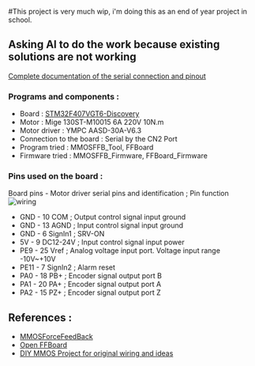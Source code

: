 #This project is very much wip, i'm doing this as an end of year project in school.

## Asking AI to do the work because existing solutions are not working

[Complete documentation of the serial connection and pinout](https://github.com/axewoo/drivingsim/blob/main/YMPC-SerialDocumentation)


### Programs and components : 
* Board : [STM32F407VGT6-Discovery](https://www.st.com/en/microcontrollers-microprocessors/stm32f407vg.html)
* Motor : Mige 130ST-M10015 6A 220V 10N.m
* Motor driver : YMPC AASD-30A-V6.3
* Connection to the board : Serial by the CN2 Port
* Program tried : MMOSFFB_Tool, FFBoard
* Firmware tried : MMOSFFB_Firmware, FFBoard_Firmware



### Pins used on the board :
Board pins - Motor driver serial pins and identification ; Pin function
![wiring](https://github.com/axewoo/drivingsim/assets/63790257/df14e593-b195-4299-8988-7d3c994cf6ba)

* GND - 10 COM ; Output control signal input ground
* GND - 13 AGND ; Input control signal input ground
* GND - 6 SignIn1 ; SRV-ON
* 5V - 9 DC12-24V ; Input control signal input power 
* PE9 - 25 Vref ; Analog voltage input port. Voltage input range -10V~+10V
* PE11 - 7 SignIn2 ; Alarm reset
* PA0 - 18 PB+ ; Encoder signal output port B
* PA1 - 20 PA+ ; Encoder signal output port A
* PA2 - 15 PZ+ ; Encoder signal output port Z 



## References :
* [MMOSForceFeedBack](https://forum.virtualracing.org/threads/diy-usb-force-feedback-controller.92420/) 
* [Open FFBoard](https://hackaday.io/project/163904-open-ffboard)
* [DIY MMOS Project for original wiring and ideas](https://hackaday.io/project/168801-diy-mmos-ffb-stm32-and-servo-drive-servo-motor)
